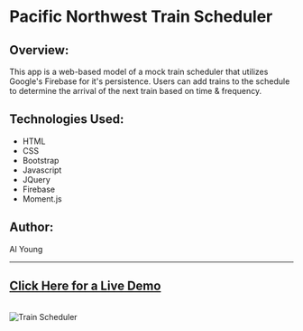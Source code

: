# Pacific Northwest Train Scheduler

## Overview:

This app is a web-based model of a mock train scheduler that utilizes Google's Firebase for it's persistence.  Users can add trains to the schedule to determine the arrival of the next train based on time & frequency.  

## Technologies Used:

- HTML
- CSS
- Bootstrap
- Javascript
- JQuery
- Firebase
- Moment.js

## Author:

Al Young
<hr>

## [Click Here for a Live Demo](https://packleader206.github.io/Train-Scheduler/)
<br>

<img src="https://packleader206.github.io/Train-Scheduler/assets/images/trainSchedulerScreenshot.png" alt="Train Scheduler">
